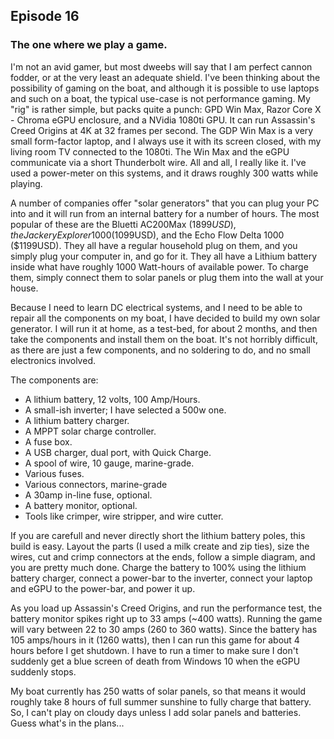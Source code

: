 ## Episode 16

### The one where we play a game.

I'm not an avid gamer, but most dweebs will say that I am perfect cannon fodder, or at the very least an adequate shield. I've been thinking about the possibility of gaming on the boat, and although it is possible to use laptops and such on a boat, the typical use-case is not performance gaming.  My "rig" is rather simple, but packs quite a punch:  GPD Win Max,  Razor Core X - Chroma eGPU enclosure, and a NVidia 1080ti GPU.  It can run Assassin's Creed Origins at 4K at 32 frames per second.  The GDP Win Max is a very small form-factor laptop, and I always use it with its screen closed, with my living room TV connected to the 1080ti. The Win Max and the eGPU communicate via a short Thunderbolt wire.  All and all, I really like it.  I've used a power-meter on this systems, and it draws roughly 300 watts while playing.

A number of companies offer "solar generators" that you can plug your PC into and it will run from an internal battery for a number of hours. The most popular of these are the Bluetti AC200Max ($1899USD), the Jackery Explorer 1000 ($1099USD), and the Echo Flow Delta 1000 ($1199USD). They all have a regular household plug on them, and you simply plug your computer in, and go for it.  They all have a Lithium battery inside what have roughly 1000 Watt-hours of available power.  To charge them, simply connect them to solar panels or plug them into the wall at your house.

Because I need to learn DC electrical systems, and I need to be able to repair all the components on my boat, I have decided to build my own solar generator.  I will run it at home, as a test-bed, for about 2 months, and then take the components and install them on the boat.  It's not horribly difficult, as there are just a few components, and no soldering to do, and no small electronics involved.

The components are:
- A lithium battery, 12 volts, 100 Amp/Hours.
- A small-ish inverter; I have selected a 500w one.
- A lithium battery charger.
- A MPPT solar charge controller.
- A fuse box.
- A USB charger, dual port, with Quick Charge.
- A spool of wire, 10 gauge, marine-grade.
- Various fuses.
- Various connectors, marine-grade
- A 30amp in-line fuse, optional.
- A battery monitor, optional.
- Tools like crimper, wire stripper, and wire cutter.

If you are carefull and never directly short the lithium battery poles, this build is easy.  Layout the parts (I used a milk create and zip ties), size the wires, cut and crimp connectors at the ends, follow a simple diagram, and you are pretty much done.  Charge the battery to 100% using the lithium battery charger, connect a power-bar to the inverter, connect your laptop and eGPU to the power-bar, and power it up.

As you load up Assassin's Creed Origins, and run the performance test, the battery monitor spikes right up to 33 amps (~400 watts). Running the game will vary between 22 to 30 amps (260 to 360 watts).  Since the battery has 105 amps/hours in it (1260 watts), then I can run this game for about 4 hours before I get shutdown.  I have to run a timer to make sure I don't suddenly get a blue screen of death from Windows 10 when the eGPU suddenly stops.

My boat currently has 250 watts of solar panels, so that means it would roughly take 8 hours of full summer sunshine to fully charge that battery.  So, I can't play on cloudy days unless I add solar panels and batteries.  Guess what's in the plans...
